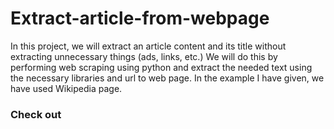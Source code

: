 # Extract-article-from-webpage
In this project, we will extract an article content and its title without extracting unnecessary things (ads, links, etc.) 
We will do this by performing web scraping using python and extract the needed text using the necessary libraries and url to web page. In the example I have given, we have used Wikipedia page.

<h3> <b>Check out <a href="https://www.homepage.com>code.py</a> file for this repository for the code and its explanation.</b> </h3>
